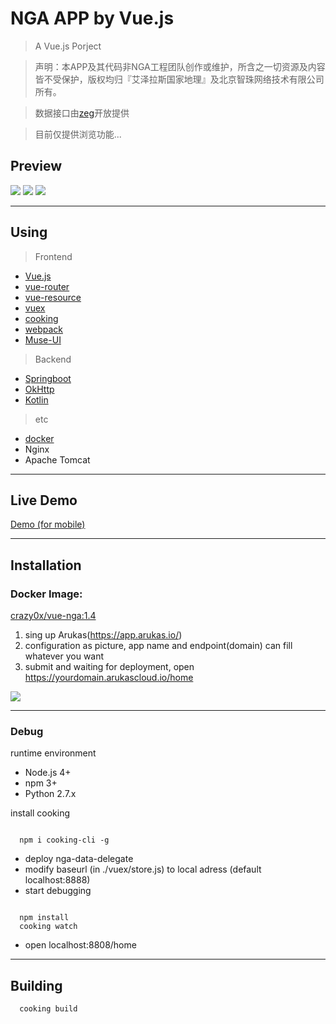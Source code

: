 
# NGA APP by Vue.js

> A Vue.js Porject

> 声明：本APP及其代码非NGA工程团队创作或维护，所含之一切资源及内容皆不受保护，版权均归『艾泽拉斯国家地理』及北京智珠网络技术有限公司所有。

> 数据接口由[zeg](http://bbs.ngacn.cc/read.php?tid=6406100)开放提供

> 目前仅提供浏览功能...


## Preview

![](http://www.z4a.net/images/2017/01/24/QQ20170124-224434.gif)
![](http://www.z4a.net/images/2017/01/24/QQ20170124-224708.gif)
![](http://www.z4a.net/images/2017/01/24/QQ20170124-232307.gif)

***

## Using

> Frontend

- [Vue.js](https://github.com/vuejs/vue)
- [vue-router](https://github.com/vuejs/vue-router)
- [vue-resource](https://github.com/pagekit/vue-resource)
- [vuex](https://github.com/vuejs/vuex)
- [cooking](https://github.com/elemefe/cooking/)
- [webpack](https://github.com/webpack/webpack)
- [Muse-UI](https://github.com/museui/muse-ui)

> Backend

- [Springboot](https://github.com/spring-projects/spring-boot)
- [OkHttp](https://github.com/square/okhttp)
- [Kotlin](https://github.com/JetBrains/kotlin)

> etc

- [docker](https://www.docker.com/)
- Nginx
- Apache Tomcat

***

## Live Demo

[Demo (for mobile)](https://vue-nga.arukascloud.io/home)

***

## Installation

### Docker Image:

[crazy0x/vue-nga:1.4](https://hub.docker.com/r/crazy0x/vue-nga/tags/)

1. sing up Arukas(https://app.arukas.io/)
2. configuration as picture, app name and endpoint(domain) can fill whatever you want
3. submit and waiting for deployment, open https://yourdomain.arukascloud.io/home

![](http://www.z4a.net/images/2017/01/26/QQ20170126-0950072x.png)


***

### Debug

runtime environment

- Node.js 4+
- npm 3+
- Python 2.7.x

install cooking
```

  npm i cooking-cli -g

```

- deploy nga-data-delegate
- modify baseurl (in ./vuex/store.js) to local adress (default localhost:8888)
- start debugging

```

  npm install
  cooking watch

```
- open localhost:8808/home

***

## Building

```
  cooking build
```
